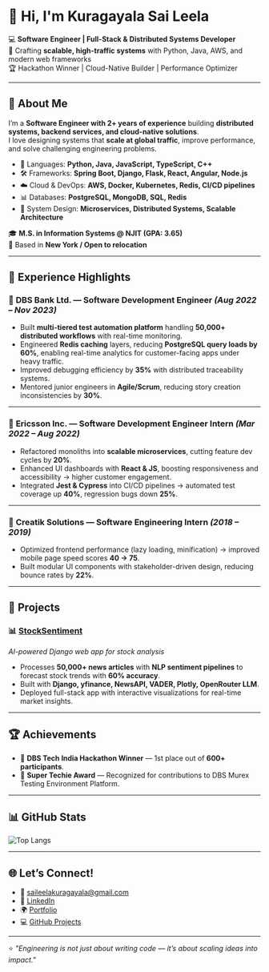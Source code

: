 # 👋 Hi, I'm Kuragayala Sai Leela  

💻 **Software Engineer | Full-Stack & Distributed Systems Developer**  
🚀 Crafting **scalable, high-traffic systems** with Python, Java, AWS, and modern web frameworks  
🏆 Hackathon Winner | Cloud-Native Builder | Performance Optimizer  

---

## 🌟 About Me
I’m a **Software Engineer with 2+ years of experience** building **distributed systems, backend services, and cloud-native solutions**.  
I love designing systems that **scale at global traffic**, improve performance, and solve challenging engineering problems.  

- 🔧 Languages: **Python, Java, JavaScript, TypeScript, C++**  
- 🛠️ Frameworks: **Spring Boot, Django, Flask, React, Angular, Node.js**  
- ☁️ Cloud & DevOps: **AWS, Docker, Kubernetes, Redis, CI/CD pipelines**  
- 📊 Databases: **PostgreSQL, MongoDB, SQL, Redis**  
- 📐 System Design: **Microservices, Distributed Systems, Scalable Architecture**  

🎓 **M.S. in Information Systems @ NJIT (GPA: 3.65)**  
📍 Based in **New York / Open to relocation**  

---

## 🚀 Experience Highlights
### 💼 **DBS Bank Ltd. — Software Development Engineer** *(Aug 2022 – Nov 2023)*  
- Built **multi-tiered test automation platform** handling **50,000+ distributed workflows** with real-time monitoring.  
- Engineered **Redis caching** layers, reducing **PostgreSQL query loads by 60%**, enabling real-time analytics for customer-facing apps under heavy traffic.  
- Improved debugging efficiency by **35%** with distributed traceability systems.  
- Mentored junior engineers in **Agile/Scrum**, reducing story creation inconsistencies by **30%**.  

---

### 💼 **Ericsson Inc. — Software Development Engineer Intern** *(Mar 2022 – Aug 2022)*  
- Refactored monoliths into **scalable microservices**, cutting feature dev cycles by **20%**.  
- Enhanced UI dashboards with **React & JS**, boosting responsiveness and accessibility → higher customer engagement.  
- Integrated **Jest & Cypress** into CI/CD pipelines → automated test coverage up **40%**, regression bugs down **25%**.  

---

### 💼 **Creatik Solutions — Software Engineering Intern** *(2018 – 2019)*  
- Optimized frontend performance (lazy loading, minification) → improved mobile page speed scores **40 → 75**.  
- Built modular UI components with stakeholder-driven design, reducing bounce rates by **22%**.

---

## 📌 Projects
### 📊 [StockSentiment](https://github.com/Kleela3498/stockprice)  
*AI-powered Django web app for stock analysis*  
- Processes **50,000+ news articles** with **NLP sentiment pipelines** to forecast stock trends with **60% accuracy**.  
- Built with **Django, yfinance, NewsAPI, VADER, Plotly, OpenRouter LLM**.  
- Deployed full-stack app with interactive visualizations for real-time market insights.  

---

## 🏆 Achievements
- 🥇 **DBS Tech India Hackathon Winner** — 1st place out of **600+ participants**.  
- 🏅 **Super Techie Award** — Recognized for contributions to DBS Murex Testing Environment Platform.  

---

## 📊 GitHub Stats
![Top Langs](https://github-readme-stats.vercel.app/api/top-langs/?username=Kleela3498&layout=compact&theme=radical)  

---

## 🌐 Let’s Connect!
- 📧 [saileelakuragayala@gmail.com](mailto:saileelakuragayala@gmail.com)  
- 🔗 [LinkedIn](https://www.linkedin.com/in/saileelakuragayala/)  
- 🌍 [Portfolio](https://saileelakuragayala.dev)  
- 💻 [GitHub Projects](https://github.com/Kleela3498?tab=repositories)  

---

⭐️ *"Engineering is not just about writing code — it’s about scaling ideas into impact."*  


